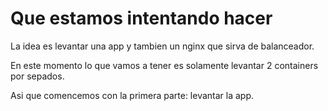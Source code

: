 # Que estamos intentando hacer

La idea es levantar una app y tambien un nginx que sirva de balanceador.

En este momento lo que vamos a tener es solamente levantar 2 containers por sepados.


Asi que comencemos con la primera parte: levantar la app.
